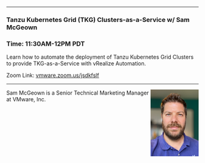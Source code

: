 <style>
  .wrapper {margin-top:75px;}
  header {top:20px!important;
  .session-wrapper{border:1px solid #36373b; border-radius:5px; padding:20px; background-color:##D3D3D3;}
  
</style>
<hr/>

### **Tanzu Kubernetes Grid (TKG) Clusters-as-a-Service w/ Sam McGeown**
### **Time: 11:30AM-12PM PDT**
<div class="session-wrapper">
Learn how to automate the deployment of Tanzu Kubernetes Grid Clusters to provide TKG-as-a-Service with vRealize Automation.

Zoom Link: <a href="vmware.zoom.us/jsdkfslf">vmware.zoom.us/jsdkfslf</a>
</div>


<hr/>
<img src="sam_mcgeown.jpeg" alt="Sam McGeown" width="25%" align="right">
    
<p>Sam McGeown is a Senior Technical Marketing Manager at VMware, Inc.</p>
